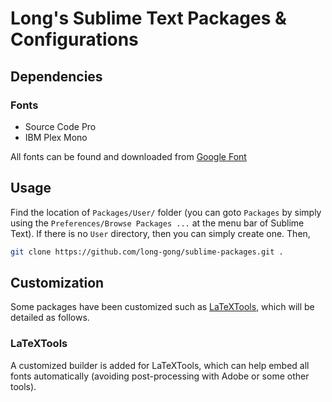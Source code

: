 # Long's Sublime Text Packages & Configurations


## Dependencies

### Fonts

+ Source Code Pro
+ IBM Plex Mono

All fonts can be found and downloaded from [Google Font](https://fonts.google.com/)

## Usage

Find the location of `Packages/User/` folder (you can goto `Packages` by simply using the `Preferences/Browse Packages ...` at the menu bar of Sublime Text). If there is no `User` directory, then you can simply create one. Then,

```bash
git clone https://github.com/long-gong/sublime-packages.git .
```


## Customization 

Some packages have been customized such as [LaTeXTools](https://github.com/SublimeText/LaTeXTools), which will be detailed as follows.

### LaTeXTools

A customized builder is added for LaTeXTools, which can help embed all fonts automatically (avoiding post-processing with Adobe or some other tools).



